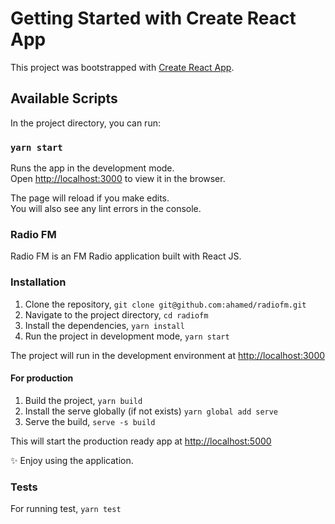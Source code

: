 # Getting Started with Create React App

This project was bootstrapped with [Create React App](https://github.com/facebook/create-react-app).

## Available Scripts

In the project directory, you can run:

### `yarn start`

Runs the app in the development mode.\
Open [http://localhost:3000](http://localhost:3000) to view it in the browser.

The page will reload if you make edits.\
You will also see any lint errors in the console.
### Radio FM
Radio FM is an FM Radio application built with React JS.

### Installation
1. Clone the repository, `git clone git@github.com:ahamed/radiofm.git`
2. Navigate to the project directory, `cd radiofm`
3. Install the dependencies, `yarn install`
4. Run the project in development mode, `yarn start`

The project will run in the development environment at [http://localhost:3000](http://localhost:3000)

#### For production
1. Build the project, `yarn build`
2. Install the serve globally (if not exists) `yarn global add serve`
3. Serve the build, `serve -s build`

This will start the production ready app at [http://localhost:5000](http://localhost:5000)


:sparkles: Enjoy using the application.

### Tests
For running test, `yarn test`
